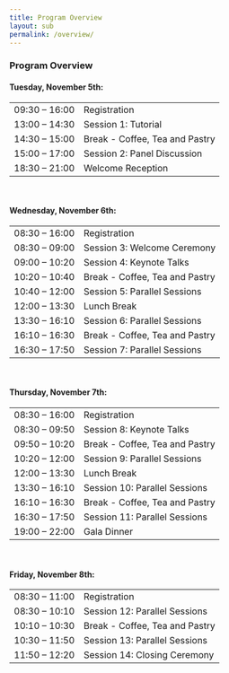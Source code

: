 ```yaml
---
title: Program Overview
layout: sub
permalink: /overview/
--- 
```


<h3>Program Overview</h3>

<h4 id="tuesday-november-5th">Tuesday, November 5th:</h4>
<style>
.news-table {
    border-collapse: collapse;
    width: 100%;
}

.news-table tr td:nth-child(1) {
    font-weight: bold;
    width: 20em;
}

.news-table tr td:nth-child(2) {
    width: 55em;
}

.news-table tr {
    border-bottom: 1px solid #ccc; /* Add a light grey line */
}
</style>

<table class="news-table">
  <tbody>
    <tr>
      <td>09:30 – 16:00</td>
      <td>Registration</td>
    </tr>
    <tr>
      <td>13:00 – 14:30</td>
      <td>Session 1: Tutorial</td>
    </tr>
    <tr>
      <td>14:30 – 15:00</td>
      <td>Break - Coffee, Tea and Pastry</td>
    </tr>
    <tr>
      <td>15:00 – 17:00</td>
      <td>Session 2: Panel Discussion</td>
    </tr>
    <tr>
      <td>18:30 – 21:00</td>
      <td>Welcome Reception</td>
    </tr>
  </tbody>
</table>
<br>
<h4 id="wednesday-november-6th">Wednesday, November 6th:</h4>
<table class="news-table">
  <tbody>
    <tr>
      <td>08:30 – 16:00</td>
      <td>Registration</td>
    </tr>
    <tr>
      <td>08:30 – 09:00</td>
      <td>Session 3: Welcome Ceremony</td>
    </tr>
    <tr>
      <td>09:00 – 10:20</td>
      <td>Session 4: Keynote Talks</td>
    </tr>
    <tr>
      <td>10:20 – 10:40</td>
      <td>Break - Coffee, Tea and Pastry</td>
    </tr>
    <tr>
      <td>10:40 – 12:00</td>
      <td>Session 5: Parallel Sessions</td>
    </tr>
    <tr>
      <td>12:00 – 13:30</td>
      <td>Lunch Break</td>
    </tr>
    <tr>
      <td>13:30 – 16:10</td>
      <td>Session 6: Parallel Sessions</td>
    </tr>
    <tr>
      <td>16:10 – 16:30</td>
      <td>Break - Coffee, Tea and Pastry</td>
    </tr>
    <tr>
      <td>16:30 – 17:50</td>
      <td>Session 7: Parallel Sessions</td>
    </tr>
  </tbody>
</table>
<br>
<h4 id="thursday-november-7th">Thursday, November 7th:</h4>
<table class="news-table">
  <tbody>
    <tr>
      <td>08:30 – 16:00</td>
      <td>Registration</td>
    </tr>
    <tr>
      <td>08:30 – 09:50</td>
      <td>Session 8: Keynote Talks</td>
    </tr>
    <tr>
      <td>09:50 – 10:20</td>
      <td>Break - Coffee, Tea and Pastry</td>
    </tr>
    <tr>
      <td>10:20 – 12:00</td>
      <td>Session 9: Parallel Sessions</td>
    </tr>
    <tr>
      <td>12:00 – 13:30</td>
      <td>Lunch Break</td>
    </tr>
    <tr>
      <td>13:30 – 16:10</td>
      <td>Session 10: Parallel Sessions</td>
    </tr>
    <tr>
      <td>16:10 – 16:30</td>
      <td>Break - Coffee, Tea and Pastry</td>
    </tr>
    <tr>
      <td>16:30 – 17:50</td>
      <td>Session 11: Parallel Sessions</td>
    </tr>
    <tr>
      <td>19:00 – 22:00</td>
      <td>Gala Dinner</td>
    </tr>
  </tbody>
</table>
<br>
<h4 id="friday-november-8th">Friday, November 8th:</h4>
<table class="news-table">
  <tbody>
    <tr>
      <td>08:30 – 11:00</td>
      <td>Registration</td>
    </tr>
    <tr>
      <td>08:30 – 10:10</td>
      <td>Session 12: Parallel Sessions</td>
    </tr>
    <tr>
      <td>10:10 – 10:30</td>
      <td>Break - Coffee, Tea and Pastry</td>
    </tr>
    <tr>
      <td>10:30 – 11:50</td>
      <td>Session 13: Parallel Sessions</td>
    </tr>
    <tr>
      <td>11:50 – 12:20</td>
      <td>Session 14: Closing Ceremony</td>
    </tr>
  </tbody>
</table>
